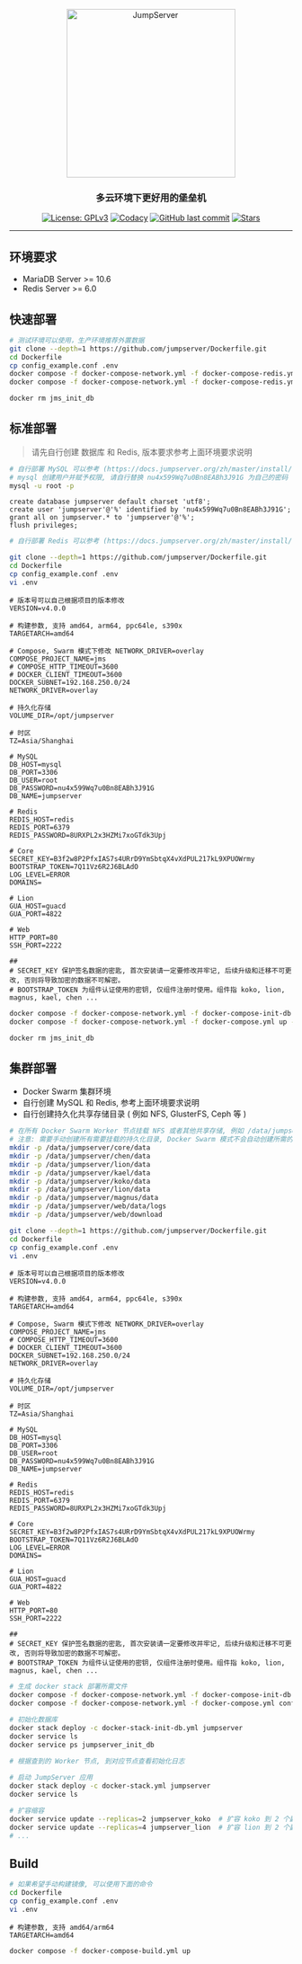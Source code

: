 <p align="center">
  <a href="https://jumpserver.org"><img src="https://download.jumpserver.org/images/jumpserver-logo.svg" alt="JumpServer" width="300" /></a>
</p>
<h3 align="center">多云环境下更好用的堡垒机</h3>

<p align="center">
  <a href="https://www.gnu.org/licenses/gpl-3.0.html"><img src="https://img.shields.io/github/license/jumpserver/Dockerfile" alt="License: GPLv3"></a>
  <a href="https://hub.docker.com/u/jumpserver"><img src="https://img.shields.io/docker/pulls/jumpserver/jms_all.svg" alt="Codacy"></a>
  <a href="https://github.com/jumpserver/Dockerfile/commits"><img alt="GitHub last commit" src="https://img.shields.io/github/last-commit/jumpserver/Dockerfile.svg" /></a>
  <a href="https://github.com/jumpserver/Dockerfile"><img src="https://img.shields.io/github/stars/jumpserver/Dockerfile?color=%231890FF&style=flat-square" alt="Stars"></a>
</p>

--------------------------

## 环境要求
- MariaDB Server >= 10.6
- Redis Server >= 6.0

## 快速部署
```sh
# 测试环境可以使用，生产环境推荐外置数据
git clone --depth=1 https://github.com/jumpserver/Dockerfile.git
cd Dockerfile
cp config_example.conf .env
docker compose -f docker-compose-network.yml -f docker-compose-redis.yml -f docker-compose-mariadb.yml -f docker-compose-init-db.yml up -d
docker compose -f docker-compose-network.yml -f docker-compose-redis.yml -f docker-compose-mariadb.yml -f docker-compose.yml up -d

docker rm jms_init_db
```

## 标准部署

> 请先自行创建 数据库 和 Redis, 版本要求参考上面环境要求说明

```sh
# 自行部署 MySQL 可以参考 (https://docs.jumpserver.org/zh/master/install/setup_by_lb/#mysql)
# mysql 创建用户并赋予权限, 请自行替换 nu4x599Wq7u0Bn8EABh3J91G 为自己的密码
mysql -u root -p
```

```mysql
create database jumpserver default charset 'utf8';
create user 'jumpserver'@'%' identified by 'nu4x599Wq7u0Bn8EABh3J91G';
grant all on jumpserver.* to 'jumpserver'@'%';
flush privileges;
```

```sh
# 自行部署 Redis 可以参考 (https://docs.jumpserver.org/zh/master/install/setup_by_lb/#redis)
```

```sh
git clone --depth=1 https://github.com/jumpserver/Dockerfile.git
cd Dockerfile
cp config_example.conf .env
vi .env
```
```vim
# 版本号可以自己根据项目的版本修改
VERSION=v4.0.0

# 构建参数, 支持 amd64, arm64, ppc64le, s390x
TARGETARCH=amd64

# Compose, Swarm 模式下修改 NETWORK_DRIVER=overlay
COMPOSE_PROJECT_NAME=jms
# COMPOSE_HTTP_TIMEOUT=3600
# DOCKER_CLIENT_TIMEOUT=3600
DOCKER_SUBNET=192.168.250.0/24
NETWORK_DRIVER=overlay

# 持久化存储
VOLUME_DIR=/opt/jumpserver

# 时区
TZ=Asia/Shanghai

# MySQL
DB_HOST=mysql
DB_PORT=3306
DB_USER=root
DB_PASSWORD=nu4x599Wq7u0Bn8EABh3J91G
DB_NAME=jumpserver

# Redis
REDIS_HOST=redis
REDIS_PORT=6379
REDIS_PASSWORD=8URXPL2x3HZMi7xoGTdk3Upj

# Core
SECRET_KEY=B3f2w8P2PfxIAS7s4URrD9YmSbtqX4vXdPUL217kL9XPUOWrmy
BOOTSTRAP_TOKEN=7Q11Vz6R2J6BLAdO
LOG_LEVEL=ERROR
DOMAINS=

# Lion
GUA_HOST=guacd
GUA_PORT=4822

# Web
HTTP_PORT=80
SSH_PORT=2222

##
# SECRET_KEY 保护签名数据的密匙, 首次安装请一定要修改并牢记, 后续升级和迁移不可更改, 否则将导致加密的数据不可解密。
# BOOTSTRAP_TOKEN 为组件认证使用的密钥, 仅组件注册时使用。组件指 koko, lion, magnus, kael, chen ...
```
```sh
docker compose -f docker-compose-network.yml -f docker-compose-init-db.yml up -d
docker compose -f docker-compose-network.yml -f docker-compose.yml up -d

docker rm jms_init_db
```

## 集群部署

- Docker Swarm 集群环境
- 自行创建 MySQL 和 Redis, 参考上面环境要求说明
- 自行创建持久化共享存储目录 ( 例如 NFS, GlusterFS, Ceph 等 )

```sh
# 在所有 Docker Swarm Worker 节点挂载 NFS 或者其他共享存储, 例如 /data/jumpserver
# 注意: 需要手动创建所有需要挂载的持久化目录, Docker Swarm 模式不会自动创建所需的目录
mkdir -p /data/jumpserver/core/data
mkdir -p /data/jumpserver/chen/data
mkdir -p /data/jumpserver/lion/data
mkdir -p /data/jumpserver/kael/data
mkdir -p /data/jumpserver/koko/data
mkdir -p /data/jumpserver/lion/data
mkdir -p /data/jumpserver/magnus/data
mkdir -p /data/jumpserver/web/data/logs
mkdir -p /data/jumpserver/web/download
```
```sh
git clone --depth=1 https://github.com/jumpserver/Dockerfile.git
cd Dockerfile
cp config_example.conf .env
vi .env
```
```vim
# 版本号可以自己根据项目的版本修改
VERSION=v4.0.0

# 构建参数, 支持 amd64, arm64, ppc64le, s390x
TARGETARCH=amd64

# Compose, Swarm 模式下修改 NETWORK_DRIVER=overlay
COMPOSE_PROJECT_NAME=jms
# COMPOSE_HTTP_TIMEOUT=3600
# DOCKER_CLIENT_TIMEOUT=3600
DOCKER_SUBNET=192.168.250.0/24
NETWORK_DRIVER=overlay

# 持久化存储
VOLUME_DIR=/opt/jumpserver

# 时区
TZ=Asia/Shanghai

# MySQL
DB_HOST=mysql
DB_PORT=3306
DB_USER=root
DB_PASSWORD=nu4x599Wq7u0Bn8EABh3J91G
DB_NAME=jumpserver

# Redis
REDIS_HOST=redis
REDIS_PORT=6379
REDIS_PASSWORD=8URXPL2x3HZMi7xoGTdk3Upj

# Core
SECRET_KEY=B3f2w8P2PfxIAS7s4URrD9YmSbtqX4vXdPUL217kL9XPUOWrmy
BOOTSTRAP_TOKEN=7Q11Vz6R2J6BLAdO
LOG_LEVEL=ERROR
DOMAINS=

# Lion
GUA_HOST=guacd
GUA_PORT=4822

# Web
HTTP_PORT=80
SSH_PORT=2222

##
# SECRET_KEY 保护签名数据的密匙, 首次安装请一定要修改并牢记, 后续升级和迁移不可更改, 否则将导致加密的数据不可解密。
# BOOTSTRAP_TOKEN 为组件认证使用的密钥, 仅组件注册时使用。组件指 koko, lion, magnus, kael, chen ...
```
```sh
# 生成 docker stack 部署所需文件
docker compose -f docker-compose-network.yml -f docker-compose-init-db.yml config | sed '/published:/ s/"//g' | sed "/name:/d" > docker-stack-init-db.yml
docker compose -f docker-compose-network.yml -f docker-compose.yml config | sed '/published:/ s/"//g' | sed "/name:/d" > docker-stack.yml
```
```sh
# 初始化数据库
docker stack deploy -c docker-stack-init-db.yml jumpserver
docker service ls
docker service ps jumpserver_init_db
 
# 根据查到的 Worker 节点, 到对应节点查看初始化日志
```
```sh
# 启动 JumpServer 应用
docker stack deploy -c docker-stack.yml jumpserver
docker service ls
```
```sh
# 扩容缩容
docker service update --replicas=2 jumpserver_koko  # 扩容 koko 到 2 个副本
docker service update --replicas=4 jumpserver_lion  # 扩容 lion 到 2 个副本
# ...
```

## Build
```sh
# 如果希望手动构建镜像, 可以使用下面的命令
cd Dockerfile
cp config_example.conf .env
vi .env
```
```vim
# 构建参数, 支持 amd64/arm64
TARGETARCH=amd64
```
```bash
docker compose -f docker-compose-build.yml up
```
